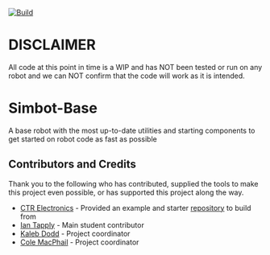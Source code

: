 [![Build](https://github.com/Simbotics/Simbot-Base/actions/workflows/build.yml/badge.svg)](https://github.com/Simbotics/Simbot-Base/actions/workflows/build.yml)

# DISCLAIMER
All code at this point in time is a WIP and has NOT been tested or run on any robot and we can NOT confirm that the code will work as it is intended.

# Simbot-Base
A base robot with the most up-to-date utilities and starting components to get started on robot code as fast as possible

## Contributors and Credits
Thank you to the following who has contributed, supplied the tools to make this project even possible, or has supported this project along the way.

- [CTR Electronics](https://github.com/CrossTheRoadElec) - Provided an example and starter [repository](https://github.com/CrossTheRoadElec/Phoenix6-Examples/tree/main/java/SwerveWithPathPlanner) to build from
- [Ian Tapply](https://github.com/IanTapply22) - Main student contributor
- [Kaleb Dodd](https://github.com/kaleb-dodd) - Project coordinator
- [Cole MacPhail](https://github.com/colemacphail) - Project coordinator
